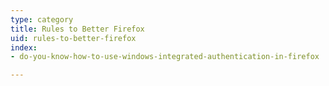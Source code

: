 ```yaml
---
type: category
title: Rules to Better Firefox
uid: rules-to-better-firefox
index:
- do-you-know-how-to-use-windows-integrated-authentication-in-firefox

---
```

<p>​​​</p>


